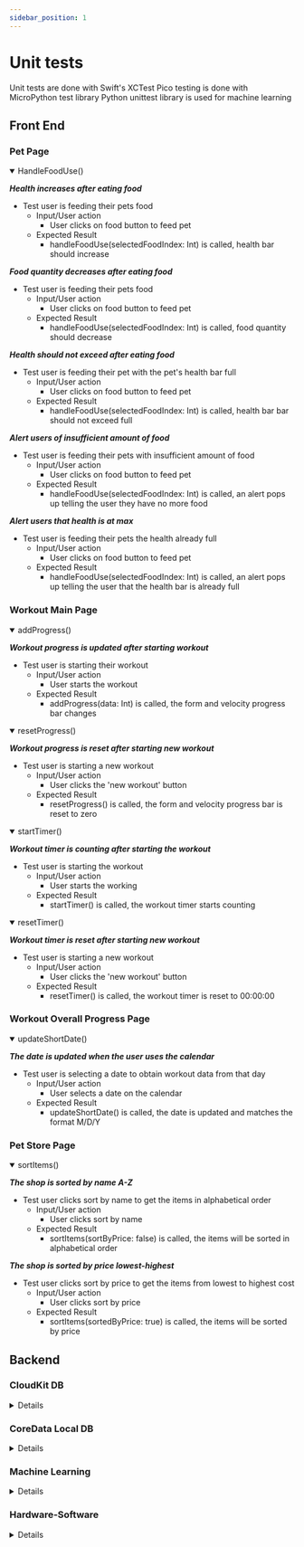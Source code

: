 ```yaml
---
sidebar_position: 1
---
```

# Unit tests
Unit tests are done with Swift's XCTest
Pico testing is done with MicroPython test library
Python unittest library is used for machine learning


## Front End

### Pet Page
<details open>
<summary> HandleFoodUse() </summary>

***Health increases after eating food***
- Test user is feeding their pets food
    - Input/User action
        - User clicks on food button to feed pet
    - Expected Result
        - handleFoodUse(selectedFoodIndex: Int) is called, health bar should increase


***Food quantity decreases after eating food***
- Test user is feeding their pets food
    - Input/User action
        - User clicks on food button to feed pet
    - Expected Result
        - handleFoodUse(selectedFoodIndex: Int) is called, food quantity should decrease

***Health should not exceed after eating food***
- Test user is feeding their pet with the pet's health bar full
    - Input/User action
        - User clicks on food button to feed pet
    - Expected Result
        - handleFoodUse(selectedFoodIndex: Int) is called, health bar bar should not exceed full

***Alert users of insufficient amount of food***
- Test user is feeding their pets with insufficient amount of food
    - Input/User action
        - User clicks on food button to feed pet
    - Expected Result
        - handleFoodUse(selectedFoodIndex: Int) is called, an alert pops up telling the user they have no more food

***Alert users that health is at max***
- Test user is feeding their pets the health already full
    - Input/User action
        - User clicks on food button to feed pet
    - Expected Result
        - handleFoodUse(selectedFoodIndex: Int) is called, an alert pops up telling the user that the health bar is already full
    
</details>

### Workout Main Page
<details open>
<summary> addProgress() </summary>

***Workout progress is updated after starting workout***
- Test user is starting their workout
    - Input/User action
        - User starts the workout
    - Expected Result
        - addProgress(data: Int) is called, the form and velocity progress bar changes
</details>

<details open>
<summary> resetProgress() </summary>

***Workout progress is reset after starting new workout***
- Test user is starting a new workout
    - Input/User action
        - User clicks the 'new workout' button
    - Expected Result
        - resetProgress() is called, the form and velocity progress bar is reset to zero
</details>

<details open>
<summary> startTimer() </summary>

***Workout timer is counting after starting the workout***
- Test user is starting the workout
    - Input/User action
        - User starts the working 
    - Expected Result
        - startTimer() is called, the workout timer starts counting
</details>

<details open>
<summary> resetTimer() </summary>

***Workout timer is reset after starting new workout***
- Test user is starting a new workout
    - Input/User action
        - User clicks the 'new workout' button
    - Expected Result
        - resetTimer() is called, the workout timer is reset to 00:00:00
</details>

### Workout Overall Progress Page

<details open>
<summary> updateShortDate() </summary>

***The date is updated when the user uses the calendar***
- Test user is selecting a date to obtain workout data from that day
    - Input/User action
        - User selects a date on the calendar
    - Expected Result
        - updateShortDate() is called, the date is updated and matches the format M/D/Y
</details>


### Pet Store Page

<details open>
<summary> sortItems() </summary>

***The shop is sorted by name A-Z***
- Test user clicks sort by name to get the items in alphabetical order
    - Input/User action
        - User clicks sort by name
    - Expected Result
        - sortItems(sortByPrice: false) is called, the items will be sorted in alphabetical order 

***The shop is sorted by price lowest-highest***
- Test user clicks sort by price to get the items from lowest to highest cost
    - Input/User action
        - User clicks sort by price
    - Expected Result
        - sortItems(sortedByPrice: true) is called, the items will be sorted by price
</details>



## Backend

### CloudKit DB 
<details>

- testConnectToCloudKit()
    - Test to see if the application can connect to CloudKit DB and find the correct container
    - Expected Result
        - Returns true if successful connection, else return false

- testFetchRecord()
    - Test to see if given input parameters can query the CloudKit DB and return a record
    - Expected Result
        - Returns true if record is not nil, else return false
- testFetchRecordAndCheckCurrency()
    - Test to see if given user record has a specified field value
    - Expected Result
        - Returns values of the record for the parameters match, else return false for no record returned or incorrect record
- testGetReference()
    - Test to see if given a reference value can query the CloudKit DB and return a referenced record  
    - Expected Result
        - Returns values of the record for the parameters, else return false for no record returned or incorrect record
- testAccountCreatedCloud()
    - Test to see if account credentials were stored after login button pressed
    - Expected Result 
        - Returns true if record return with correct ID, else return false
- testUpdateCurrency()
    - Test to see if after button press, updates the user's total currency after transaction and updates the DB
    - Expected Result
        - Returns the same currency as currently stored on local model from the DB, else return false if different value or no value returned
- testUploadImage()
    - Test to see if a CKAsset was successfully uploaded to CloudKit DB 
    - Expected Result 
        - Returns a successful entry, else false
- testFetchImage()
    - Test to see if can fetch a CKAsset from CloudKit DB
    - Expected Result
        - Returns a binary CKAsset, else false
</details>

### CoreData Local DB
<details>

- testAccountCreatedLocal()
    - Test to see if account credentials were created after login button pressed
    - Expected Result 
        - Returns true if file was created with credentials, else return false
- testInsertSensorData()
    - Test to see if data received from Pico can be inserted into CoreData DB
    - Expected Result 
        - Returns true if DB returns successful entry, else return false
- testFetchData()
    - Test to see if can retrieve data from DB
    - Expected Result
        - Returns true if DB returns an object of data, else return false

</details>

### Machine Learning

<details>

- testConvert()
    - Test to see if can take data from CoreData and convert to tensors
    - Returns true if tensor is created

</details>

### Hardware-Software 

<details>

- testBluetoothConnectionPico()
    - Test if Pico establishes a successful connection to mobile device acting as a server
    - Expected Result
        - Return true if connection before time out, else return false
- testBluetoothConnectionMobile()
    - Test if mobile device connects to pico, acting as a client
    - Expected Result
        - Return true if connection before time out, else return false
- testMultiSensorConnection()
    - Test if Pico can connect to another Pico
    - Expected Result 
        - Return true if successful message received, else return false
- testTransmitData()
    - Test if Pico can transmit data through the socket
    - Expected Result
        - Return true if data was sent through socket, else return false
- testReadData()
    - Test if mobile device received any data from the pico 
    - Expected Result
        - Return true if data contained specifically integers in specified structure, else return false
</details>




